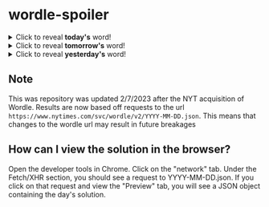 # wordle-spoiler

<details>
  <summary>Click to reveal <b>today's</b> word!</summary>
  <br>
  <b> empty </b>
</details>

<details>
  <summary>Click to reveal <b>tomorrow's</b> word!</summary>
  <br>
  <b> hello </b>
</details>

<details>
  <summary>Click to reveal <b>yesterday's</b> word!</summary>
  <br>
  <b> lover </b>
</details>

## Note
This was repository was updated 2/7/2023 after the NYT acquisition of Wordle. Results are now based off requests to the url `https://www.nytimes.com/svc/wordle/v2/YYYY-MM-DD.json`. This means that changes to the wordle url may result in future breakages

## How can I view the solution in the browser?
Open the developer tools in Chrome. Click on the "network" tab. Under the Fetch/XHR section, you should see a request to YYYY-MM-DD.json. If you click on that request and view the "Preview" tab, you will see a JSON object containing the day's solution.